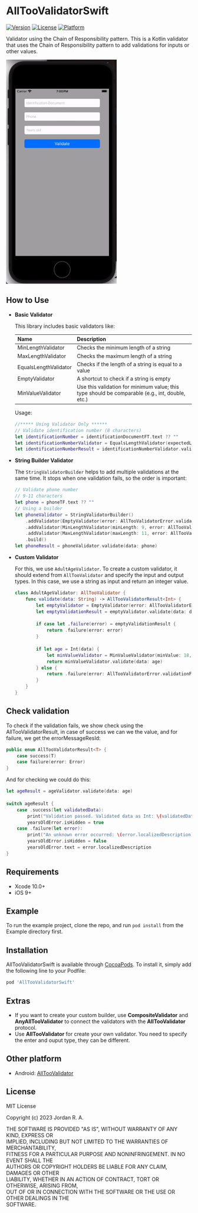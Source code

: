 # AllTooValidatorSwift
[![Version](https://img.shields.io/cocoapods/v/AllTooValidatorSwift.svg?style=flat)](https://cocoapods.org/pods/AllTooValidatorSwift)
[![License](https://img.shields.io/cocoapods/l/AllTooValidatorSwift.svg?style=flat)](https://cocoapods.org/pods/AllTooValidatorSwift)
[![Platform](https://img.shields.io/cocoapods/p/AllTooValidatorSwift.svg?style=flat)](https://cocoapods.org/pods/AllTooValidatorSwift)

Validator using the Chain of Responsibility pattern.
This is a Kotlin validator that uses the Chain of Responsibility pattern to add validations for inputs or other values.

<img src="https://github.com/nowjordanhappy/AllTooValidatorSwift/blob/main/alltoovaldiation-demo.gif" width="300px">

## How to Use
- **Basic Validator**

  This library includes basic validators like:

  | Name                | Description                              |
  | ------------------- | ---------------------------------------- |
  | MinLengthValidator  | Checks the minimum length of a string   |
  | MaxLengthValidator  | Checks the maximum length of a string   |
  | EqualsLengthValidator | Checks if the length of a string is equal to a value |
  | EmptyValidator      | A shortcut to check if a string is empty |
  | MinValueValidator   | Use this validation for minimum value; this type should be comparable (e.g., int, double, etc.) |

  Usage:

    ```swift
    //***** Using Validator Only ******
    // Validate identification number (8 characters)
    let identificationNumber = identificationDocumentFT.text ?? ""
    let identificationNumberValidator = EqualsLengthValidator(expectedLength: 8, error: AllTooValidatorError.validationFailed("Identification number should be 8 characters"))
    let identificationNumberResult = identificationNumberValidator.validate(data: identificationNumber)
    ```

- **String Builder Validator**

  The `StringValidatorBuilder` helps to add multiple validations at the same time. It stops when one validation fails, so the order is important:

    ```swift
    // Validate phone number
    // 9-11 characters
    let phone = phoneTF.text ?? ""
    // Using a builder
    let phoneValidator = StringValidatorBuilder()
        .addValidator(EmptyValidator(error: AllTooValidatorError.validationFailed("Enter your phone")))
        .addValidator(MinLengthValidator(minLength: 9, error: AllTooValidatorError.validationFailed("Phone should be 9 to 11 characters")))
        .addValidator(MaxLengthValidator(maxLength: 11, error: AllTooValidatorError.validationFailed("Phone should be 9 to 11 characters")))
        .build()
    let phoneResult = phoneValidator.validate(data: phone)
    ```

- **Custom Validator**

  For this, we use `AdultAgeValidator`. To create a custom validator, it should extend from `AllTooValidator` and specify the input and output types. In this case, we use a string as input and return an integer value.

    ```swift
    class AdultAgeValidator: AllTooValidator {
        func validate(data: String) -> AllTooValidatorResult<Int> {
            let emptyValidator = EmptyValidator(error: AllTooValidatorError.validationFailed("Enter your age"))
            let emptyValidationResult = emptyValidator.validate(data: data)
            
            if case let .failure(error) = emptyValidationResult {
                return .failure(error: error)
            }
            
            if let age = Int(data) {
                let minValueValidator = MinValueValidator(minValue: 18, error: AllTooValidatorError.validationFailed("Your age should be equal or greather than 18"))
                return minValueValidator.validate(data: age)
            } else {
                return .failure(error: AllTooValidatorError.validationFailed("Invalid age, enter again"))
            }
        }
    }
    ```

## Check validation

To check if the validation fails, we show check using the AllTooValidatorResult, in case of success we can we the value, and for failure, we get the errorMessageResId:

```swift
public enum AllTooValidatorResult<T> {
    case success(T)
    case failure(error: Error)
}
```

And for checking we could do this:

```swift
let ageResult = ageValidator.validate(data: age)

switch ageResult {
    case .success(let validatedData):
        print("Validation passed. Validated data as Int: \(validatedData)")
        yearsOldError.isHidden = true
    case .failure(let error):
        print("An unknown error occurred: \(error.localizedDescription)")
        yearsOldError.isHidden = false
        yearsOldError.text = error.localizedDescription
}
```

## Requirements

* Xcode 10.0+
* iOS 9+

## Example

To run the example project, clone the repo, and run `pod install` from the Example directory first.

## Installation

AllTooValidatorSwift is available through [CocoaPods](https://cocoapods.org). To install
it, simply add the following line to your Podfile:

```ruby
pod 'AllTooValidatorSwift'
```

## Extras
* If you want to create your custom builder, use **CompositeValidator** and **AnyAllTooValidator** to connect the validators with the **AllTooValidator** protocol.
* Use **AllTooValidator** for create your own validator. You need to specify the enter and ouput type, they can be different.

## Other platform
* Android: [AllTooValidator](https://github.com/nowjordanhappy)

## License

MIT License

Copyright (c) 2023 Jordan R. A.

THE SOFTWARE IS PROVIDED "AS IS", WITHOUT WARRANTY OF ANY KIND, EXPRESS OR  
IMPLIED, INCLUDING BUT NOT LIMITED TO THE WARRANTIES OF MERCHANTABILITY,  
FITNESS FOR A PARTICULAR PURPOSE AND NONINFRINGEMENT. IN NO EVENT SHALL THE  
AUTHORS OR COPYRIGHT HOLDERS BE LIABLE FOR ANY CLAIM, DAMAGES OR OTHER  
LIABILITY, WHETHER IN AN ACTION OF CONTRACT, TORT OR OTHERWISE, ARISING FROM,  
OUT OF OR IN CONNECTION WITH THE SOFTWARE OR THE USE OR OTHER DEALINGS IN THE  
SOFTWARE.
